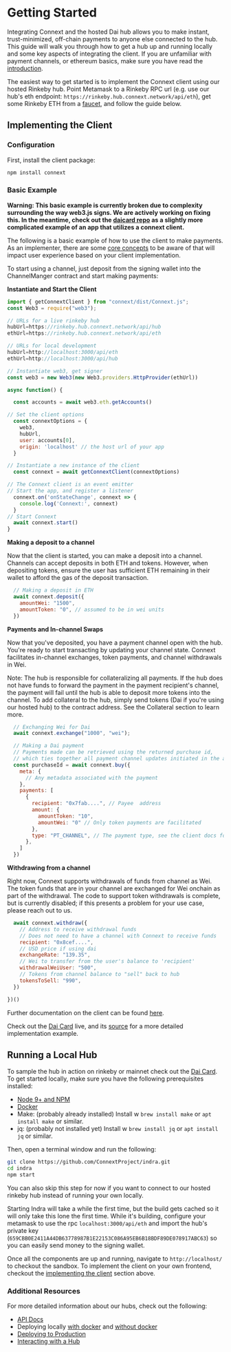 # Getting Started

Integrating Connext and the hosted Dai hub allows you to make instant, trust-minimized, off-chain payments to anyone else connected to the hub. This guide will walk you through how to get a hub up and running locally and some key aspects of integrating the client. If you are unfamiliar with payment channels, or ethereum basics, make sure you have read the [introduction](../background/introduction.md).

The easiest way to get started is to implement the Connext client using our hosted Rinkeby hub. Point Metamask to a Rinkeby RPC url (e.g. use our hub's eth endpoint: `https://rinkeby.hub.connext.network/api/eth`), get some Rinkeby ETH from a [faucet](https://faucet.rinkeby.io/), and follow the guide below.

## Implementing the Client

### Configuration

First, install the client package:

```javascript
npm install connext
```

### Basic Example

**Warning: This basic example is currently broken due to complexity surrounding the way web3.js signs. We are actively working on fixing this. In the meantime, check out the [daicard repo](https://github.com/ConnextProject/card) as a slightly more complicated example of an app that utilizes a connext client.**

The following is a basic example of how to use the client to make payments. As an implementer, there are some [core concepts](./coreConcepts.md) to be aware of that will impact user experience based on your client implementation.

To start using a channel, just deposit from the signing wallet into the ChannelManger contract and start making payments:


**Instantiate and Start the Client**
 
```javascript
import { getConnextClient } from "connext/dist/Connext.js";
const Web3 = require("web3");

// URLs for a live rinkeby hub
hubUrl=https://rinkeby.hub.connext.network/api/hub
ethUrl=https://rinkeby.hub.connext.network/api/eth

// URLs for local development
hubUrl=http://localhost:3000/api/eth
ethUrl=http://localhost:3000/api/hub

// Instantiate web3, get signer
const web3 = new Web3(new Web3.providers.HttpProvider(ethUrl))

async function() {

  const accounts = await web3.eth.getAccounts()

// Set the client options
  const connextOptions = {
    web3,
    hubUrl,
    user: accounts[0],
    origin: 'localhost' // the host url of your app
  }

// Instantiate a new instance of the client
  const connext = await getConnextClient(connextOptions)

// The Connext client is an event emitter
// Start the app, and register a listener
  connext.on('onStateChange', connext => {
    console.log('Connext:', connext)
  }
// Start Connext
  await connext.start()
}
```

**Making a deposit to a channel**

Now that the client is started, you can make a deposit into a channel. Channels can accept deposits in both ETH and tokens. However, when depositing tokens, ensure the user has sufficient ETH remaining in their wallet to afford the gas of the deposit transaction.

```javascript
  // Making a deposit in ETH
  await connext.deposit({
    amountWei: "1500",
    amountToken: "0", // assumed to be in wei units
  })
```

**Payments and In-channel Swaps**

Now that you've deposited, you have a payment channel open with the hub. You're ready to start transacting by updating your channel state. Connext facilitates in-channel exchanges, token payments, and channel withdrawals in Wei.

Note: The hub is responsible for collateralizing all payments. If the hub does not have funds to forward the payment in the payment recipient's channel, the payment will fail until the hub is able to deposit more tokens into the channel. To add collateral to the hub, simply send tokens (Dai if you're using our hosted hub) to the contract address. See the Collateral section to learn more.

```javascript
  // Exchanging Wei for Dai
  await connext.exchange("1000", "wei");

  // Making a Dai payment
  // Payments made can be retrieved using the returned purchase id,
  // which ties together all payment channel updates initiated in the array.
  const purchaseId = await connext.buy({
    meta: {
      // Any metadata associated with the payment
    },
    payments: [
      {
        recipient: "0x7fab....", // Payee  address
        amount: {
          amountToken: "10",
          amountWei: "0" // Only token payments are facilitated
        },
        type: "PT_CHANNEL", // The payment type, see the client docs for more
      },
    ]
  })
  ```


**Withdrawing from a channel**

Right now, Connext supports withdrawals of funds from channel as Wei. The token funds that are in your channel are exchanged for Wei onchain as part of the withdrawal. The code to support token withdrawals is complete, but is currently disabled; if this presents a problem for your use case, please reach out to us.

```javascript
  await connext.withdraw({
    // Address to receive withdrawal funds
    // Does not need to have a channel with Connext to receive funds
    recipient: "0x8cef....",
    // USD price if using dai
    exchangeRate: "139.35",
    // Wei to transfer from the user's balance to 'recipient'
    withdrawalWeiUser: "500",
    // Tokens from channel balance to "sell" back to hub
    tokensToSell: "990",
  })

})()
```

Further documentation on the client can be found [here](../develop/client.md).

Check out the [Dai Card](https://daicard.io) live, and its [source](https://github.com/ConnextProject/card) for a more detailed implementation example.


## Running a Local Hub

To sample the hub in action on rinkeby or mainnet check out the [Dai Card](https://daicard.io). To get started locally, make sure you have the following prerequisites installed:

- [Node 9+ and NPM](https://nodejs.org/en/)
- [Docker](https://www.docker.com/)
- Make: (probably already installed) Install w ```brew install make``` or ```apt install make``` or similar.
- jq: (probably not installed yet) Install w ```brew install jq``` or ```apt install jq``` or similar.

Then, open a terminal window and run the following:

```bash
git clone https://github.com/ConnextProject/indra.git
cd indra
npm start
```

You can also skip this step for now if you want to connect to our hosted rinkeby hub instead of running your own locally.

Starting Indra will take a while the first time, but the build gets cached so it will only take this lone the first time. While it's building, configure your metamask to use the rpc `localhost:3000/api/eth` and import the hub's private key (`659CBB0E2411A44DB63778987B1E22153C086A95EB6B18BDF89DE078917ABC63`) so you can easily send money to the signing wallet.

Once all the components are up and running, navigate to `http://localhost/` to checkout the sandbox. To implement the client on your own frontend, checkout the [implementing the client](#implementing-the-client) section above.

### Additional Resources

For more detailed information about our hubs, check out the following:

- [API Docs](../develop/hub.md)
- Deploying locally [with docker](https://github.com/ConnextProject/indra#to-deploy-using-docker) and [without docker](https://github.com/ConnextProject/indra#to-deploy-locally)
- [Deploying to Production](https://github.com/ConnextProject/indra#deploying-to-production)
- [Interacting with a Hub](https://github.com/ConnextProject/indra#how-to-interact-with-an-indra-hub)